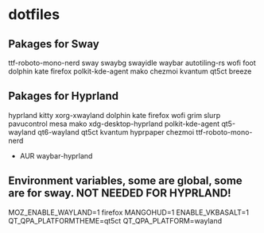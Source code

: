 # dotfiles
## Pakages for Sway
ttf-roboto-mono-nerd sway swaybg swayidle waybar autotiling-rs wofi foot dolphin kate firefox polkit-kde-agent mako chezmoi kvantum qt5ct breeze

## Pakages for Hyprland
hyprland kitty xorg-xwayland dolphin kate firefox wofi grim slurp pavucontrol mesa mako xdg-desktop-hyprland polkit-kde-agent qt5-wayland qt6-wayland qt5ct kvantum hyprpaper chezmoi ttf-roboto-mono-nerd

- AUR
waybar-hyprland

## Environment variables, some are global, some are for sway. NOT NEEDED FOR HYPRLAND!
MOZ_ENABLE_WAYLAND=1 firefox
MANGOHUD=1
ENABLE_VKBASALT=1
QT_QPA_PLATFORMTHEME=qt5ct
QT_QPA_PLATFORM=wayland
